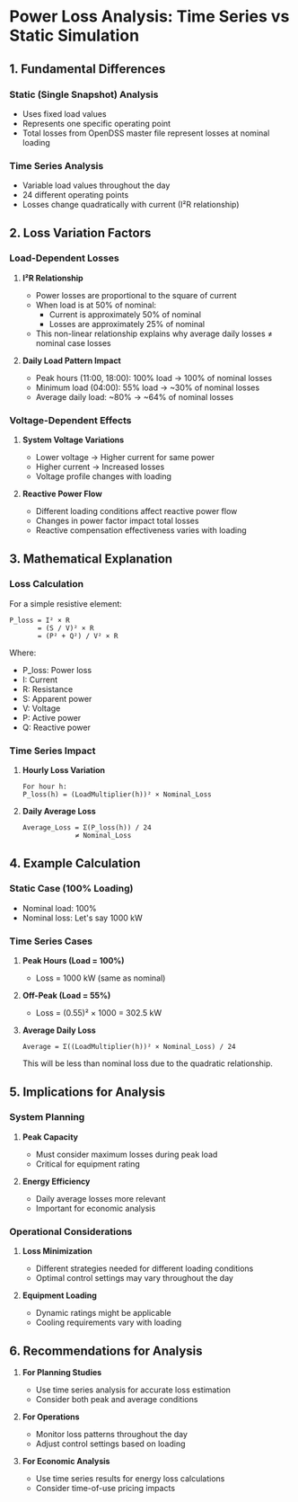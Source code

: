 # Power Loss Analysis: Time Series vs Static Simulation

## 1. Fundamental Differences

### Static (Single Snapshot) Analysis
- Uses fixed load values
- Represents one specific operating point
- Total losses from OpenDSS master file represent losses at nominal loading

### Time Series Analysis
- Variable load values throughout the day
- 24 different operating points
- Losses change quadratically with current (I²R relationship)

## 2. Loss Variation Factors

### Load-Dependent Losses
1. **I²R Relationship**
   - Power losses are proportional to the square of current
   - When load is at 50% of nominal:
     * Current is approximately 50% of nominal
     * Losses are approximately 25% of nominal
   - This non-linear relationship explains why average daily losses ≠ nominal case losses

2. **Daily Load Pattern Impact**
   - Peak hours (11:00, 18:00): 100% load → 100% of nominal losses
   - Minimum load (04:00): 55% load → ~30% of nominal losses
   - Average daily load: ~80% → ~64% of nominal losses

### Voltage-Dependent Effects
1. **System Voltage Variations**
   - Lower voltage → Higher current for same power
   - Higher current → Increased losses
   - Voltage profile changes with loading

2. **Reactive Power Flow**
   - Different loading conditions affect reactive power flow
   - Changes in power factor impact total losses
   - Reactive compensation effectiveness varies with loading

## 3. Mathematical Explanation

### Loss Calculation
For a simple resistive element:
```
P_loss = I² × R
       = (S / V)² × R
       = (P² + Q²) / V² × R
```
Where:
- P_loss: Power loss
- I: Current
- R: Resistance
- S: Apparent power
- V: Voltage
- P: Active power
- Q: Reactive power

### Time Series Impact
1. **Hourly Loss Variation**
   ```
   For hour h:
   P_loss(h) = (LoadMultiplier(h))² × Nominal_Loss
   ```

2. **Daily Average Loss**
   ```
   Average_Loss = Σ(P_loss(h)) / 24
                ≠ Nominal_Loss
   ```

## 4. Example Calculation

### Static Case (100% Loading)
- Nominal load: 100%
- Nominal loss: Let's say 1000 kW

### Time Series Cases
1. **Peak Hours (Load = 100%)**
   - Loss = 1000 kW (same as nominal)

2. **Off-Peak (Load = 55%)**
   - Loss = (0.55)² × 1000 = 302.5 kW

3. **Average Daily Loss**
   ```
   Average = Σ((LoadMultiplier(h))² × Nominal_Loss) / 24
   ```
   This will be less than nominal loss due to the quadratic relationship.

## 5. Implications for Analysis

### System Planning
1. **Peak Capacity**
   - Must consider maximum losses during peak load
   - Critical for equipment rating

2. **Energy Efficiency**
   - Daily average losses more relevant
   - Important for economic analysis

### Operational Considerations
1. **Loss Minimization**
   - Different strategies needed for different loading conditions
   - Optimal control settings may vary throughout the day

2. **Equipment Loading**
   - Dynamic ratings might be applicable
   - Cooling requirements vary with loading

## 6. Recommendations for Analysis

1. **For Planning Studies**
   - Use time series analysis for accurate loss estimation
   - Consider both peak and average conditions

2. **For Operations**
   - Monitor loss patterns throughout the day
   - Adjust control settings based on loading

3. **For Economic Analysis**
   - Use time series results for energy loss calculations
   - Consider time-of-use pricing impacts 